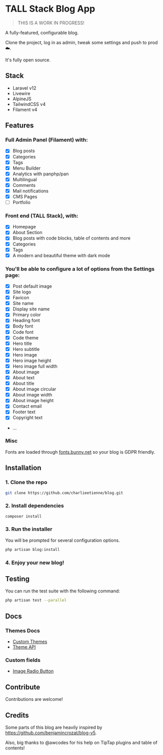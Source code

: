 # TALL Stack Blog App

> THIS IS A WORK IN PROGRESS!

A fully-featured, configurable blog.

Clone the project, log in as admin, tweak some settings and push to prod ☁️.

It's fully open source. 

## Stack

- Laravel v12
- Livewire
- AlpineJS
- TailwindCSS v4
- Filament v4

## Features

### Full Admin Panel (Filament) with:
  - [x] Blog posts
  - [x] Categories
  - [x] Tags
  - [x] Menu Builder
  - [x] Analytics with panphp/pan
  - [x] Multilingual
  - [x] Comments
  - [x] Mail notifications
  - [x] CMS Pages
  - [ ] Portfolio

### Front end (TALL Stack), with:
  - [x] Homepage
  - [x] About Section
  - [x] Blog posts with code blocks, table of contents and more
  - [x] Categories
  - [x] Tags
  - [x] A modern and beautiful theme with dark mode

### You'll be able to configure a lot of options from the Settings page:
  - [x] Post default image
  - [x] Site logo
  - [x] Favicon
  - [x] Site name
  - [x] Display site name
  - [x] Primary color
  - [x] Heading font
  - [x] Body font
  - [x] Code font
  - [x] Code theme
  - [x] Hero title
  - [x] Hero subtitle
  - [x] Hero image
  - [x] Hero image height
  - [x] Hero image full width
  - [x] About image
  - [x] About text
  - [x] About title
  - [x] About image circular
  - [x] About image width
  - [x] About image height
  - [x] Contact email
  - [x] Footer text
  - [x] Copyright text
  - ...

### Misc

Fonts are loaded through [fonts.bunny.net](https://fonts.bunny.net/) so your blog is GDPR friendly.

## Installation

### 1. Clone the repo

```bash
git clone https://github.com/charlieetienne/blog.git
```

### 2. Install dependencies

```bash
composer install
```

### 3. Run the installer

You will be prompted for several configuration options.

```bash
php artisan blog:install
```

### 4. Enjoy your new blog!

## Testing

You can run the test suite with the following command:

```bash
php artisan test --parallel
```

## Docs

### Themes Docs
- [Custom Themes](/docs/themes/themes.md)
- [Theme API](/docs/themes/theme-api.md)

### Custom fields
  - [Image Radio Button](docs/custom-fields/ImageRadioButton.md)

## Contribute

Contributions are welcome!

## Credits

Some parts of this blog are heavily inspired by https://github.com/benjamincrozat/blog-v5.

Also, big thanks to @awcodes for his help on TipTap plugins and table of contents!
